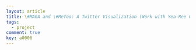 ```yaml
---
layout: article
title: \#MAGA and \#MeToo: A Twitter Visualization (Work with Yea-Ree Chang and Kai Cui)
tags: 
  - project
comment: true
key: a0006
---
```

